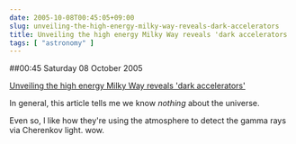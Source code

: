 ```yaml
---
date: 2005-10-08T00:45:05+09:00
slug: unveiling-the-high-energy-milky-way-reveals-dark-accelerators
title: Unveiling the high energy Milky Way reveals 'dark accelerators
tags: [ "astronomy" ]
---
```


##00:45 Saturday 08 October 2005

[Unveiling the high energy Milky Way reveals 'dark accelerators'](http://www.physorg.com/news3507.html)

In general, this article tells me we know *nothing* about the universe.

Even so, I like how they're using the atmosphere to detect the gamma rays via Cherenkov light.  wow.

